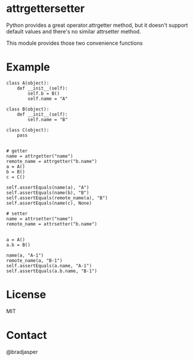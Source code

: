 # attrgettersetter

Python provides a great operator.attrgetter method, but it doesn't support default values and there's no similar attrsetter method.

This module provides those two convenience functions

# Example

    class A(object):
        def __init__(self):
            self.b = B()
            self.name = "A"

    class B(object):
        def __init__(self):
            self.name = "B"

    class C(object):
        pass


    # getter 
    name = attrgetter("name")
    remote_name = attrgetter("b.name")
    a = A()
    b = B()
    c = C()

    self.assertEquals(name(a), "A")
    self.assertEquals(name(b), "B")
    self.assertEquals(remote_name(a), "B")
    self.assertEquals(name(c), None)

    # setter
    name = attrsetter("name")
    remote_name = attrsetter("b.name")


    a = A()
    a.b = B()

    name(a, "A-1")
    remote_name(a, "B-1")
    self.assertEquals(a.name, "A-1")
    self.assertEquals(a.b.name, "B-1")


# License

MIT

# Contact

@bradjasper
